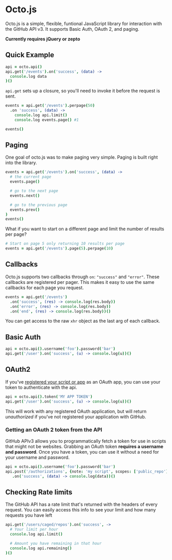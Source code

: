 # Octo.js

Octo.js is a simple, flexible, funtional JavaScript library for interaction with the GitHub API v3.  It supports Basic Auth, OAuth 2, and paging.

**Currently requires jQuery or zepto**

## Quick Example

``` coffeescript
api = octo.api()
api.get('/events').on('success', (data) ->
  console.log data
)()
```

`api.get` sets up a closure, so you'll need to invoke it before the request is sent.

``` coffeescript
events = api.get('/events').perpage(50)
  .on 'success', (data) ->
    console.log api.limit()
    console.log events.page() #1

events()
```

## Paging
One goal of octo.js was to make paging very simple.  Paging is built right into the library.

``` coffeescript
events = api.get('/events').on('success', (data) ->
  # the current page
  events.page()

  # go to the next page
  events.next()

  # go to the previous page
  events.prev()
)
events()
```

What if you want to start on a different page and limit the number of results per page?

```coffeescript
# Start on page 5 only returning 10 results per page
events = api.get('/events').page(5).perpage(10)
```

## Callbacks
Octo.js supports two callbacks through `on`: `"success"` and `"error"`.  These callbacks are registered per pager.  This makes it easy to use the same callbacks for each page you request.

```coffeescript
events = api.get('/events')
  .on('success', (res) -> console.log(res.body))
  .on('error', (res) -> console.log(res.body))
  .on('end', (res) -> console.log(res.body))()
```
You can get access to the raw `xhr` object as the last arg of each callback.

## Basic Auth
``` coffeescript
api = octo.api().username('foo').password('bar')
api.get('/user').on('success', (u) -> console.log(u))()
```

## OAuth2
If you've [registered your script or app](https://github.com/settings/applications/new) as an OAuth app, you can use your token to authenticate with the api.

```coffeescript
api = octo.api().token('MY APP TOKEN')
api.get('/user').on('success', (u) -> console.log(u))()
```

This will work with any registered OAuth application, but will return *unauthorized* if you've not registered your application with GitHub.

### Getting an OAuth 2 token from the API
GitHub APIv3 allows you to programmatically fetch a token for use in scripts that might not be websites.  Grabbing an OAuth token **requires a username and password**.  Once you have a token, you can use it without a need for your username and password.

```coffeescript
api = octo.api().username('foo').password('bar')
api.post('/authorizations', {note: 'my script', scopes: ['public_repo']})
   .on('success', (data) -> console.log(data))()
```

## Checking Rate limits
The GitHub API has a rate limit that's returned with the headers of every request.  You can easily access this info to see your limit and how many requests you have left

```coffeescript
api.get('/users/caged/repos').on('success', ->
  # Your limit per hour
  console.log api.limit()

  # Amount you have remaining in that hour
  console.log api.remaining()
)()
```
